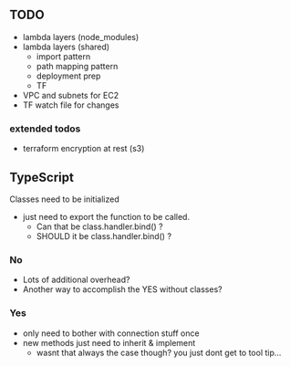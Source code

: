 
## TODO

* lambda layers (node_modules)
* lambda layers (shared)
    * import pattern
    * path mapping pattern
    * deployment prep
    * TF
* VPC and subnets for EC2
* TF watch file for changes

### extended todos

* terraform encryption at rest (s3) 

## TypeScript

Classes need to be initialized
* just need to export the function to be called.
    * Can that be class.handler.bind() ?
    * SHOULD it be class.handler.bind() ?

### No

* Lots of additional overhead?
* Another way to accomplish the YES without classes?

### Yes

* only need to bother with connection stuff once
* new methods just need to inherit & implement
    * wasnt that always the case though? you just dont get to tool tip...